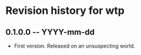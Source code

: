 # Revision history for wtp

## 0.1.0.0 -- YYYY-mm-dd

* First version. Released on an unsuspecting world.
